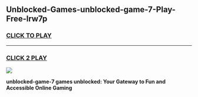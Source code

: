 
## Unblocked-Games-unblocked-game-7-Play-Free-lrw7p
<h3>
<a href="https://premium76.site?title=unblocked-game-7&ref=18A1">CLICK TO PLAY</a></h3>
<hr>

<h3>
<a href="https://premium76.site?title=unblocked-game-7&ref=18A1">CLICK 2 PLAY</a>
  
</h3>

<a href="https://premium76.site?title=unblocked-game-7&ref=18A1"><img src="https://clearcache.store/games.png"></a>


**unblocked-game-7 games unblocked: Your Gateway to Fun and Accessible Online Gaming**
